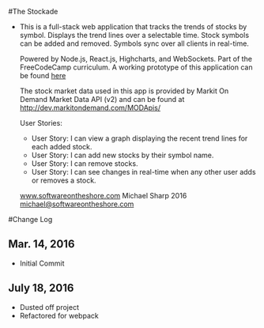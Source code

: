 #The Stockade
  * This is a full-stack web application that tracks the trends of stocks by symbol.
    Displays the trend lines over a selectable time. Stock symbols can be added and removed.
    Symbols sync over all clients in real-time.  

    Powered by Node.js, React.js, Highcharts, and WebSockets. Part of the FreeCodeCamp curriculum.
    A working prototype of this application can be found [here](http://the-stockade.herokuapp.com)  

    The stock market data used in this app is provided by Markit On Demand Market Data API (v2)
    and can be found at http://dev.markitondemand.com/MODApis/  

    User Stories:  
      * User Story: I can view a graph displaying the recent trend lines for each added stock.
      * User Story: I can add new stocks by their symbol name.
      * User Story: I can remove stocks.
      * User Story: I can see changes in real-time when any other user adds or removes a stock.  

    www.softwareontheshore.com
    Michael Sharp 2016
    michael@softwareontheshore.com

#Change Log

## Mar. 14, 2016
  * Initial Commit

## July 18, 2016
  * Dusted off project
  * Refactored for webpack
